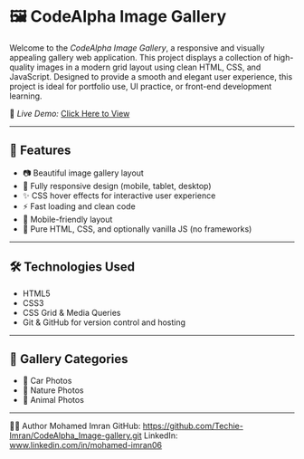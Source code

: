 # 🖼️ CodeAlpha Image Gallery

Welcome to the *CodeAlpha Image Gallery*, a responsive and visually appealing gallery web application. This project displays a collection of high-quality images in a modern grid layout using clean HTML, CSS, and JavaScript. Designed to provide a smooth and elegant user experience, this project is ideal for portfolio use, UI practice, or front-end development learning.

🔗 *Live Demo:* [Click Here to View](https://techie-imran.github.io/CodeAlpha_Image-gallery/)

---

## 📌 Features

- 📷 Beautiful image gallery layout
- 🔁 Fully responsive design (mobile, tablet, desktop)
- ✨ CSS hover effects for interactive user experience
- ⚡ Fast loading and clean code
- 📱 Mobile-friendly layout
- 🧩 Pure HTML, CSS, and optionally vanilla JS (no frameworks)

---

## 🛠️ Technologies Used

- HTML5
- CSS3
- CSS Grid & Media Queries
- Git & GitHub for version control and hosting

---

## 📸 Gallery Categories

- 🚗 Car Photos  
- 🌳 Nature Photos  
- 🐾 Animal Photos  

---

🙋‍♂️ Author
Mohamed Imran
GitHub: https://github.com/Techie-Imran/CodeAlpha_Image-gallery.git
LinkedIn: www.linkedin.com/in/mohamed-imran06
